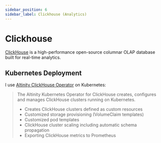 ```yaml
---
sidebar_position: 6
sidebar_label: Clickhouse (Analytics)
---
```


# Clickhouse

[ClickHouse](https://clickhouse.com/) is a high-performance open-source columnar OLAP database built for real-time analytics.

## Kubernetes Deployment

I use [Altinity ClickHouse Operator](https://github.com/Altinity/clickhouse-operator) on Kubernetes:

> The Altinity Kubernetes Operator for ClickHouse creates, configures and manages ClickHouse clusters running on Kubernetes.
> 
> - Creates ClickHouse clusters defined as custom resources
> - Customized storage provisioning (VolumeClaim templates)
> - Customized pod templates
> - ClickHouse cluster scaling including automatic schema propagation
> - Exporting ClickHouse metrics to Prometheus
